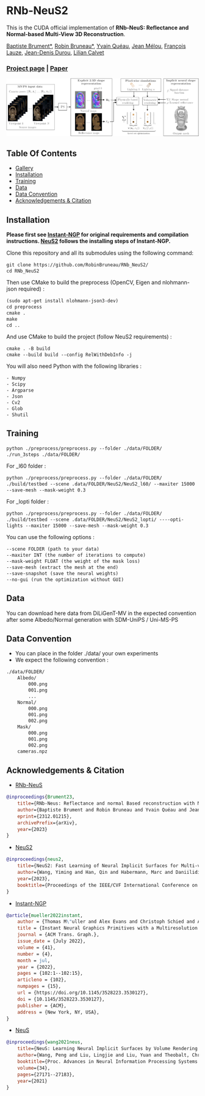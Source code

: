 # RNb-NeuS2
This is the CUDA official implementation of **RNb-NeuS: Reflectance and Normal-based Multi-View 3D Reconstruction**.

[Baptiste Brument*](https://bbrument.github.io/),
[Robin Bruneau*](https://robinbruneau.github.io/),
[Yvain Quéau](https://sites.google.com/view/yvainqueau),
[Jean Mélou](https://www.irit.fr/~Jean.Melou/),
[François Lauze](https://loutchoa.github.io/),
[Jean-Denis Durou](https://www.irit.fr/~Jean-Denis.Durou/),
[Lilian Calvet](https://scholar.google.com/citations?user=6JewdrMAAAAJ&hl=en)

### [Project page](https://robinbruneau.github.io/publications/rnb_neus.html) | [Paper](https://arxiv.org/abs/2312.01215)

<img src="assets/pipeline.png">

## Table Of Contents

- [Gallery](#gallery)
- [Installation](#installation)
- [Training](#training)
- [Data](#data)
- [Data Convention](#data-convention)
- [Acknowledgements \& Citation](#acknowledgements--citation)



## Installation

**Please first see [Instant-NGP](https://github.com/NVlabs/instant-ngp#building-instant-ngp-windows--linux) for original requirements and compilation instructions. [NeuS2](https://github.com/19reborn/NeuS2) follows the installing steps of Instant-NGP.**

Clone this repository and all its submodules using the following command:
```
git clone https://github.com/RobinBruneau/RNb_NeuS2/
cd RNb_NeuS2
```

Then use CMake to build the preprocess (OpenCV, Eigen and  nlohmann-json required) : 

```
(sudo apt-get install nlohmann-json3-dev)
cd preprocess
cmake .
make
cd ..
```

And use CMake to build the project (follow NeuS2 requirements) : 

```
cmake . -B build
cmake --build build --config RelWithDebInfo -j 
```

You will also need Python with the following libraries : 
```
- Numpy
- Scipy
- Argparse
- Json
- Cv2
- Glob
- Shutil
```

## Training

```
python ./preprocess/preprocess.py --folder ./data/FOLDER/
./run_3steps ./data/FOLDER/
```
For _l60 folder : 
```
python ./preprocess/preprocess.py --folder ./data/FOLDER/
./build/testbed --scene .data/FOLDER/NeuS2/NeuS2_l60/ --maxiter 15000 --save-mesh --mask-weight 0.3
```
For _lopti folder : 
```
python ./preprocess/preprocess.py --folder ./data/FOLDER/
./build/testbed --scene .data/FOLDER/NeuS2/NeuS2_lopti/ ----opti-lights --maxiter 15000 --save-mesh --mask-weight 0.3
```

You can use the following options :
```
--scene FOLDER (path to your data)
--maxiter INT (the number of iterations to compute)
--mask-weight FLOAT (the weight of the mask loss)
--save-mesh (extract the mesh at the end)
--save-snapshot (save the neural weights)
--no-gui (run the optimization without GUI)

```
## Data

You can download here data from DiLiGenT-MV in the expected convention after some Albedo/Normal generation with SDM-UniPS / Uni-MS-PS

## Data Convention

- You can place in the folder ./data/ your own experiments
- We expect the following convention : 
```
./data/FOLDER/
    Albedo/
        000.png
        001.png
        ...
    Normal/
        000.png
        001.png
        002.png
    Mask/
        000.png
        001.png
        002.png
    cameras.npz
```
## Acknowledgements & Citation

- [RNb-NeuS](https://robinbruneau.github.io/publications/rnb_neus.html)

```bibtex
@inproceedings{Brument23,
    title={RNb-Neus: Reflectance and normal Based reconstruction with NeuS},
    author={Baptiste Brument and Robin Bruneau and Yvain Quéau and Jean Mélou and François Lauze and Jean-Denis Durou and Lilian Calvet},
    eprint={2312.01215},
    archivePrefix={arXiv},
    year={2023}
}
```

- [NeuS2](https://vcai.mpi-inf.mpg.de/projects/NeuS2/)

```bibtex
@inproceedings{neus2,
    title={NeuS2: Fast Learning of Neural Implicit Surfaces for Multi-view Reconstruction}, 
    author={Wang, Yiming and Han, Qin and Habermann, Marc and Daniilidis, Kostas and Theobalt, Christian and Liu, Lingjie},
    year={2023},
    booktitle={Proceedings of the IEEE/CVF International Conference on Computer Vision (ICCV)}
}
```
- [Instant-NGP](https://github.com/NVlabs/instant-ngp)

```bibtex
@article{mueller2022instant,
    author = {Thomas M\"uller and Alex Evans and Christoph Schied and Alexander Keller},
    title = {Instant Neural Graphics Primitives with a Multiresolution Hash Encoding},
    journal = {ACM Trans. Graph.},
    issue_date = {July 2022},
    volume = {41},
    number = {4},
    month = jul,
    year = {2022},
    pages = {102:1--102:15},
    articleno = {102},
    numpages = {15},
    url = {https://doi.org/10.1145/3528223.3530127},
    doi = {10.1145/3528223.3530127},
    publisher = {ACM},
    address = {New York, NY, USA},
}
```
- [NeuS](https://lingjie0206.github.io/papers/NeuS/)

```bibtex
@inproceedings{wang2021neus,
	title={NeuS: Learning Neural Implicit Surfaces by Volume Rendering for Multi-view Reconstruction},
	author={Wang, Peng and Liu, Lingjie and Liu, Yuan and Theobalt, Christian and Komura, Taku and Wang, Wenping},
	booktitle={Proc. Advances in Neural Information Processing Systems (NeurIPS)},
	volume={34},
	pages={27171--27183},
	year={2021}
}
```
